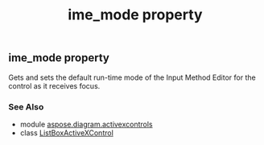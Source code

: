 ﻿---
title: ime_mode property
second_title: Aspose.Diagram for Python via .NET API References
description: 
type: docs
weight: 120
url: /python-net/aspose.diagram.activexcontrols/listboxactivexcontrol/ime_mode/
is_root: false
---

## ime_mode property


Gets and sets the default run-time mode of the Input Method Editor for the control as it receives focus.

### See Also
* module [aspose.diagram.activexcontrols](../../)
* class [ListBoxActiveXControl](/diagram/python-net/aspose.diagram.activexcontrols/listboxactivexcontrol)
